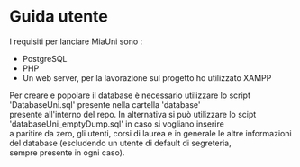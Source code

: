 # Guida utente

I requisiti per lanciare MiaUni sono :
- PostgreSQL
- PHP
- Un web server, per la lavorazione sul progetto ho utilizzato XAMPP

Per creare e popolare il database è necessario utilizzare lo script 'DatabaseUni.sql' presente nella cartella 'database'\
presente all'interno del repo. In alternativa si può utilizzare lo scipt 'databaseUni_emptyDump.sql' in caso si vogliano inserire\
a paritire da zero, gli utenti, corsi di laurea e in generale le altre informazioni del database (escludendo un utente di default di segreteria,\
sempre presente in ogni caso).
